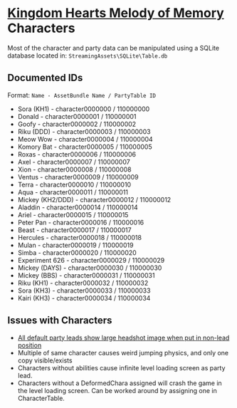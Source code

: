 # [Kingdom Hearts Melody of Memory](index.md) Characters

Most of the character and party data can be manipulated using a SQLite database located in: `StreamingAssets\SQLite\Table.db`

## Documented IDs

Format: `Name - AssetBundle Name / PartyTable ID`

* Sora (KH1) - character0000000 / 110000000
* Donald - character0000001 / 110000001
* Goofy - character0000002 / 110000002
* Riku (DDD) - character0000003 / 110000003
* Meow Wow - character0000004 / 110000004
* Komory Bat - character0000005 /  110000005
* Roxas - character0000006 / 110000006
* Axel - character0000007 / 110000007
* Xion - character0000008 / 110000008
* Ventus - character0000009 / 110000009
* Terra - character0000010 / 110000010
* Aqua - character0000011 / 110000011
* Mickey (KH2/DDD) - character0000012 / 110000012
* Aladdin - character0000014 / 110000014
* Ariel - character0000015 / 110000015
* Peter Pan - character0000016 /  110000016
* Beast - character0000017 / 110000017
* Hercules - character0000018 / 110000018
* Mulan - character0000019 / 110000019
* Simba - character0000020 / 110000020
* Experiment 626 - character0000029 / 110000029
* Mickey (DAYS) - character0000030 / 110000030
* Mickey (BBS) - character0000031 / 110000031
* Riku (KH1) - character0000032 / 110000032
* Sora (KH3) - character0000033 / 110000033
* Kairi (KH3) - character0000034 / 110000034

## Issues with Characters

* [All default party leads show large headshot image when put in non-lead position](https://i.imgur.com/z7n5PUx.jpg)
* Multiple of same character causes weird jumping physics, and only one copy visible/exists
* Characters without abilities cause infinite level loading screen as party lead.
* Characters without a DeformedChara assigned will crash the game in the level loading screen. Can be worked around by assigning one in CharacterTable.
